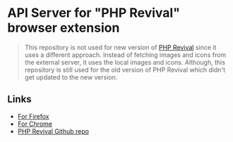 # API Server for "PHP Revival" browser extension

> This repository is not used for new version of [PHP Revival](https://github.com/php-revival/php-revival) since it uses a different approach. Instead of fetching images and icons from the external server, it uses the local images and icons. Although, this repository is still used for the old version of PHP Revival which didn't get updated to the new version.

## Links

- [For Firefox](https://addons.mozilla.org/en-US/firefox/addon/php-revival)
- [For Chrome](https://chrome.google.com/webstore/detail/php-revival/fceclmihdanbepiogjoeiolnpkalcjpe)
- [PHP Revival Github repo](https://github.com/php-revival/php-revival)
